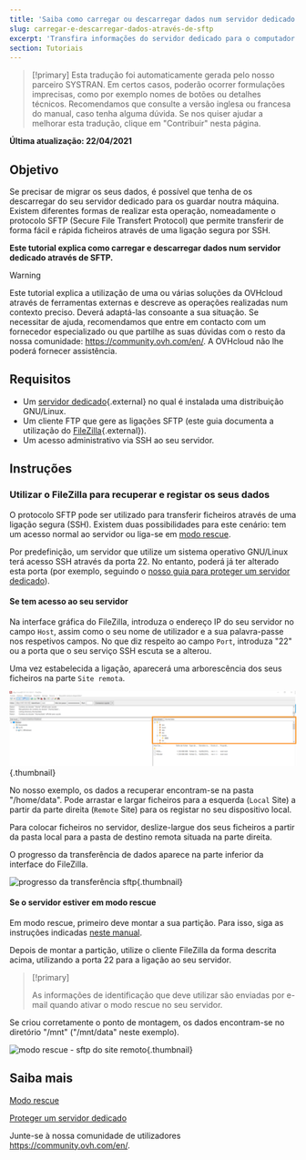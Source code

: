 ```yaml
---
title: 'Saiba como carregar ou descarregar dados num servidor dedicado através de SFTP'
slug: carregar-e-descarregar-dados-através-de-sftp
excerpt: 'Transfira informações do servidor dedicado para o computador pessoal, e vice-versa'
section: Tutoriais
---
```


> [!primary]
> Esta tradução foi automaticamente gerada pelo nosso parceiro SYSTRAN. Em certos casos, poderão ocorrer formulações imprecisas, como por exemplo nomes de botões ou detalhes técnicos. Recomendamos que consulte a versão inglesa ou francesa do manual, caso tenha alguma dúvida. Se nos quiser ajudar a melhorar esta tradução, clique em "Contribuir" nesta página.
>

**Última atualização: 22/04/2021**

## Objetivo

Se precisar de migrar os seus dados, é possível que tenha de os descarregar do seu servidor dedicado para os guardar noutra máquina. Existem diferentes formas de realizar esta operação, nomeadamente o protocolo SFTP (Secure File Transfert Protocol) que permite transferir de forma fácil e rápida ficheiros através de uma ligação segura por SSH.

**Este tutorial explica como carregar e descarregar dados num servidor dedicado através de SFTP.**

> [!warning]
>
Este tutorial explica a utilização de uma ou várias soluções da OVHcloud através de ferramentas externas e descreve as operações realizadas num contexto preciso. Deverá adaptá-las consoante a sua situação. Se necessitar de ajuda, recomendamos que entre em contacto com um fornecedor especializado ou que partilhe as suas dúvidas com o resto da nossa comunidade: <https://community.ovh.com/en/>. A OVHcloud não lhe poderá fornecer assistência.
>

## Requisitos

- Um [servidor dedicado](https://www.ovhcloud.com/pt/bare-metal/){.external} no qual é instalada uma distribuição GNU/Linux.
- Um cliente FTP que gere as ligações SFTP (este guia documenta a utilização do [FileZilla](https://filezilla-project.org/){.external}).
- Um acesso administrativo via SSH ao seu servidor.

## Instruções

### Utilizar o FileZilla para recuperar e registar os seus dados

O protocolo SFTP pode ser utilizado para transferir ficheiros através de uma ligação segura (SSH). Existem duas possibilidades para este cenário: tem um acesso normal ao servidor ou liga-se em [modo rescue](../rescue_mode/).

Por predefinição, um servidor que utilize um sistema operativo GNU/Linux terá acesso SSH através da porta 22. No entanto, poderá já ter alterado esta porta (por exemplo, seguindo o [nosso guia para proteger um servidor dedicado](../proteger-um-servidor-dedicado/)).

#### Se tem acesso ao seu servidor

Na interface gráfica do FileZilla, introduza o endereço IP do seu servidor no campo `Host`, assim como o seu nome de utilizador e a sua palavra-passe nos respetivos campos. No que diz respeito ao campo `Port`, introduza "22" ou a porta que o seu serviço SSH escuta se a alterou.

Uma vez estabelecida a ligação, aparecerá uma arborescência dos seus ficheiros na parte `Site remota`.

![Remote site sftp](images/sftp_ds_01.png){.thumbnail}

No nosso exemplo, os dados a recuperar encontram-se na pasta "/home/data". Pode arrastar e largar ficheiros para a esquerda (`Local` Site) a partir da parte direita (`Remote` Site) para os registar no seu dispositivo local.

Para colocar ficheiros no servidor, deslize-largue dos seus ficheiros a partir da pasta local para a pasta de destino remota situada na parte direita.

O progresso da transferência de dados aparece na parte inferior da interface do FileZilla.

![progresso da transferência sftp](images/sftp_ds_02.png){.thumbnail}

#### Se o servidor estiver em modo rescue

Em modo rescue, primeiro deve montar a sua partição. Para isso, siga as instruções indicadas [neste manual](../rescue_mode/).

Depois de montar a partição, utilize o cliente FileZilla da forma descrita acima, utilizando a porta 22 para a ligação ao seu servidor.

> [!primary]
>
> As informações de identificação que deve utilizar são enviadas por e-mail quando ativar o modo rescue no seu servidor.
>

Se criou corretamente o ponto de montagem, os dados encontram-se no diretório "/mnt" ("/mnt/data" neste exemplo).

![modo rescue - sftp do site remoto](images/sftp_ds_03.png){.thumbnail}

## Saiba mais

[Modo rescue](../rescue_mode/)

[Proteger um servidor dedicado](../proteger-um-servidor-dedicado/)

Junte-se à nossa comunidade de utilizadores <https://community.ovh.com/en/>.
